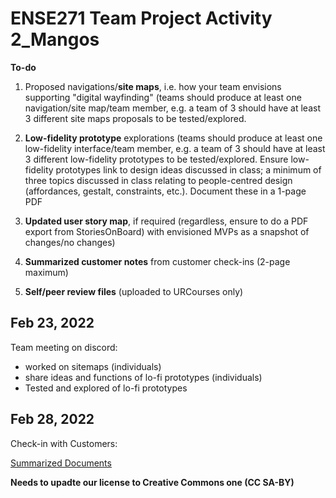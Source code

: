 # ENSE271 Team Project Activity 2_Mangos

**To-do**

1. Proposed navigations/**site maps**, i.e. how your team envisions supporting "digital wayfinding" (teams should produce at least one navigation/site map/team member, e.g. a team of 3 should have at least 3 different site maps proposals to be tested/explored.

2. **Low-fidelity prototype** explorations (teams should produce at least one low-fidelity interface/team member, e.g. a team of 3 should have at least 3 different low-fidelity prototypes to be tested/explored.
Ensure low-fidelity prototypes link to design ideas discussed in class; a minimum of three topics discussed in class relating to people-centred design (affordances, gestalt, constraints, etc.). Document these in a 1-page PDF

3. **Updated user story map**, if required (regardless, ensure to do a PDF export from StoriesOnBoard) with envisioned MVPs as a snapshot of changes/no changes)

4. **Summarized customer notes** from customer check-ins (2-page maximum)

5. **Self/peer review files** (uploaded to URCourses only)

## Feb 23, 2022
Team meeting on discord:
- worked on sitemaps (individuals)
- share ideas and functions of lo-fi prototypes (individuals)
- Tested and explored of lo-fi prototypes 

 
## Feb 28, 2022
Check-in with Customers:

[Summarized Documents](https://github.com/havr67/mangosense271/blob/activity_2/Feb%2028_Check-ins%20notes.pdf)
  
  **Needs to upadte our license to Creative Commons one (CC SA-BY)**
  
